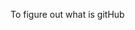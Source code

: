 To figure out what is gitHub
<html>
  <head>
    <title>Hello World<title/>
    <head/>
      <Body>
        <h1>My First GitHub Project<h1/>
        <body/>
  <html/>
